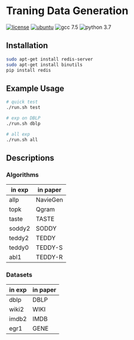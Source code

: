 # Traning Data Generation

[![license](https://img.shields.io/github/license/sykwon/teddy-dream?color=brightgreen)](https://github.com/sykwon/teddy-dream/blob/master/LICENSE)
[![ubuntu](https://img.shields.io/badge/ubuntu-v18.04-orange)](https://wiki.ubuntu.com/Releases)
![gcc 7.5](https://img.shields.io/badge/gcc-v7.5-blue)
![python 3.7](https://img.shields.io/badge/python-v3.7-blue)

## Installation

```bash
sudo apt-get install redis-server
sudo apt-get install binutils
pip install redis
```

## Example Usage

```bash
# quick test
./run.sh test 

# exp on DBLP 
./run.sh dblp

# all exp
./run.sh all
```

## Descriptions

### Algorithms

| in exp | in paper |
|--------|----------|
| allp   | NavieGen |
| topk   | Qgram    |
| taste  | TASTE    |
| soddy2 | SODDY    |
| teddy2 | TEDDY    |
| teddy0 | TEDDY-S  |
| abl1   | TEDDY-R  |

### Datasets

| in exp | in paper |
|--------|----------|
| dblp   |   DBLP   |
| wiki2  |   WIKI   |
| imdb2  |   IMDB   |
| egr1   |   GENE   |
